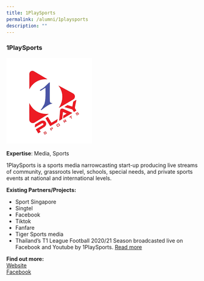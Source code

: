 ```yaml
---
title: 1PlaySports
permalink: /alumni/1playsports
description: ""
---
```

### 1PlaySports
![Alt text for image on Isomer site](/images/alumni/1playsports.png)

**Expertise**: 
Media, Sports

1PlaySports is a sports media narrowcasting start-up producing live streams of community, grassroots level, schools, special needs, and private sports events at national and international levels. 

**Existing Partners/Projects:**
* Sport Singapore
* Singtel
* Facebook
* Tiktok
* Fanfare
* Tiger Sports media
* Thailand’s T1 League Football 2020/21 Season broadcasted live on Facebook and Youtube by 1PlaySports. 
[Read more]((https://www.1playsports.com/post/1-play-sports-to-broadcast-thailand-s-t1-league-football-2020-21-season-live-on-facebook-youtube))


**Find out more:** \
[Website](https://www.1playsports.com/)\
[Facebook](https://www.facebook.com/1PlaySports/)